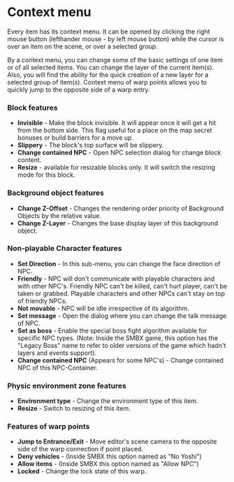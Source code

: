 # Context menu

Every item has its context menu. It can be opened by clicking the right mouse button (lefthander mouse - by left mouse button) while the cursor is over an item on the scene, or over a selected group.

By a context menu, you can change some of the basic settings of one item or of all selected items. You can change the layer of the current item(s). Also, you will find the ability for the quick creation of a new layer for a selected group of item(s). Context menu of warp points allows you to quickly jump to the opposite side of a warp entry.


### Block features
* **Invisible** - Make the block invisible. It will appear once it will get a hit from the bottom side. This flag useful for a place on the map secret bonuses or build barriers for a move up.
* **Slippery** - The block's top surface will be slippery.
* **Change contained NPC** - Open NPC selection dialog for change block content.
* **Resize** - available for resizable blocks only. It will switch the resizing mode for this block.

<ImageZoom
alt="BlockContext"
url="screenshots/LevelEditing/Items/BlockContext.png"
width="200px"
:border="true"
/>


### Background object features

* **Change Z-Offset** - Changes the rendering order priority of Background Objects by the relative value.
* **Change Z-Layer** - Changes the base display layer of this background object.

<ImageZoom
alt="BGO_Context"
url="screenshots/LevelEditing/Items/BGO_Context.png"
width="200px"
:border="true"
/>

### Non-playable Character features
* **Set Direction** - In this sub-menu, you can change the face direction of NPC.
* **Friendly** - NPC will don't communicate with playable characters and with other NPC's. Friendly NPC can't be killed, can't hurt player, can't be taken or grabbed. Playable characters and other NPCs can't stay on top of friendly NPCs.
* **Not movable** - NPC will be idle irrespective of its algorithm.
* **Set message** - Open the dialog where you can change the talk message of NPC.
* **Set as boss** - Enable the special boss fight algorithm available for specific NPC types. (Note: Inside the SMBX game, this option has the "Legacy Boss" name to refer to older versions of the game which hadn't layers and events support).
* **Change contained NPC** (Appears for some NPC's) - Change contained NPC of this NPC-Container.

<ImageZoom
alt="NPC_Direction"
url="screenshots/LevelEditing/Items/NPC_Direction.png"
width="200px"
:border="true"
/>

### Physic environment zone features
* **Environment type** - Change the environment type of this item.
* **Resize** - Switch to resizing of this item.

<ImageZoom
alt="06_change_type"
url="screenshots/LevelEditing/Physics/06_change_type.png"
width="200px"
:border="true"
/>

### Features of warp points
* **Jump to Entrance/Exit** - Move editor's scene camera to the opposite side of the warp connection if point placed.
* **Deny vehicles** - (Inside SMBX this option named as "No Yoshi")
* **Allow items** - (Inside SMBX this option named as "Allow NPC")
* **Locked** - Change the lock state of this warp.

<ImageZoom
alt="WarpContextMenu"
url="screenshots/LevelEditing/Warps/WarpContextMenu.png"
width="200px"
:border="true"
/>
